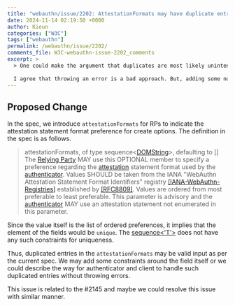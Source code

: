 ```yaml
---
title: "webauthn/issue/2202: AttestationFormats may have duplicate entries"
date: 2024-11-14 02:19:50 +0000
author: Kieun
categories: ["W3C"]
tags: ["webauthn"]
permalink: /webauthn/issue/2202/
comments_file: W3C-webauthn-issue-2202_comments
excerpt: >
  > One could make the argument that duplicates are most likely unintended, so it's better to reject them so the RP finds out about the issue. This would, however, not be backwards compatible with existing RP implementations that (intentionally or accidentally) rely on duplicates being silently ignored.    I agree that throwing an error is a bad approach. But, adding some notes explicitly make the readers and developers to clearly understand how the underlying client and authenticator would work.
---
```

## Proposed Change

In the spec, we introduce `attestationFormats` for RPs to indicate the attestation statement format preference for create options.
The definition in the spec is as follows.

> attestationFormats, of type sequence<[DOMString](https://webidl.spec.whatwg.org/#idl-DOMString)>, defaulting to []
The [Relying Party](https://w3c.github.io/webauthn/#relying-party) MAY use this OPTIONAL member to specify a preference regarding the [attestation](https://w3c.github.io/webauthn/#attestation) statement format used by the [authenticator](https://w3c.github.io/webauthn/#authenticator). Values SHOULD be taken from the IANA "WebAuthn Attestation Statement Format Identifiers" registry [[IANA-WebAuthn-Registries]](https://w3c.github.io/webauthn/#biblio-iana-webauthn-registries) established by [[RFC8809]](https://w3c.github.io/webauthn/#biblio-rfc8809). Values are ordered from most preferable to least preferable. This parameter is advisory and the [authenticator](https://w3c.github.io/webauthn/#authenticator) MAY use an attestation statement not enumerated in this parameter.

Since the value itself is the list of ordered preferences, it implies that the element of the fields would be `unique`.
The [sequence<'T'>](https://webidl.spec.whatwg.org/#idl-sequence) does not have any such constraints for uniqueness. 

Thus, duplicated entries in the `attestationFormats` may be valid input as per the current spec. We may add some constraints around the field itself or we could describe the way for authenticator and client to handle such duplicated entries without throwing errors.

This issue is related to the #2145 and maybe we could resolve this issue with similar manner.